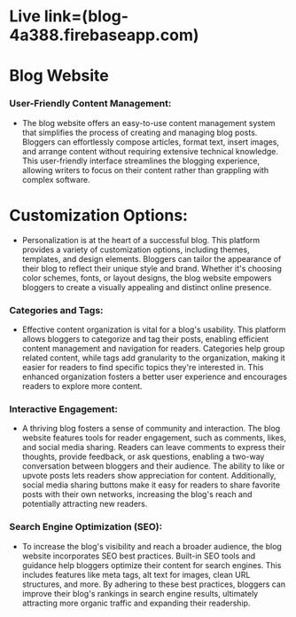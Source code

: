 # Live link=(blog-4a388.firebaseapp.com)
# Blog Website

### User-Friendly Content Management:
- The blog website offers an easy-to-use content management system that simplifies the process of creating and managing blog posts. Bloggers can effortlessly compose articles, format text, insert images, and arrange content without requiring extensive technical knowledge. This user-friendly interface streamlines the blogging experience, allowing writers to focus on their content rather than grappling with complex software.

# Customization Options: 
- Personalization is at the heart of a successful blog. This platform provides a variety of customization options, including themes, templates, and design elements. Bloggers can tailor the appearance of their blog to reflect their unique style and brand. Whether it's choosing color schemes, fonts, or layout designs, the blog website empowers bloggers to create a visually appealing and distinct online presence.

### Categories and Tags: 
- Effective content organization is vital for a blog's usability. This platform allows bloggers to categorize and tag their posts, enabling efficient content management and navigation for readers. Categories help group related content, while tags add granularity to the organization, making it easier for readers to find specific topics they're interested in. This enhanced organization fosters a better user experience and encourages readers to explore more content.

### Interactive Engagement: 
- A thriving blog fosters a sense of community and interaction. The blog website features tools for reader engagement, such as comments, likes, and social media sharing. Readers can leave comments to express their thoughts, provide feedback, or ask questions, enabling a two-way conversation between bloggers and their audience. The ability to like or upvote posts lets readers show appreciation for content. Additionally, social media sharing buttons make it easy for readers to share favorite posts with their own networks, increasing the blog's reach and potentially attracting new readers.

### Search Engine Optimization (SEO): 
- To increase the blog's visibility and reach a broader audience, the blog website incorporates SEO best practices. Built-in SEO tools and guidance help bloggers optimize their content for search engines. This includes features like meta tags, alt text for images, clean URL structures, and more. By adhering to these best practices, bloggers can improve their blog's rankings in search engine results, ultimately attracting more organic traffic and expanding their readership.